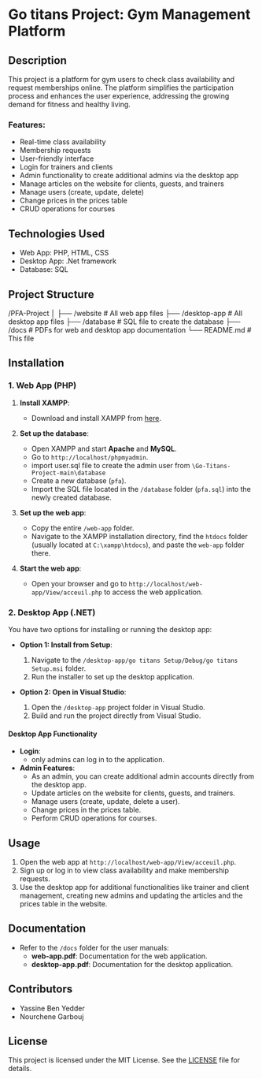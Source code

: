 # Go titans Project: Gym Management Platform

## Description
This project is a platform for gym users to check class availability and request memberships online. The platform simplifies the participation process and enhances the user experience, addressing the growing demand for fitness and healthy living.

### Features:
- Real-time class availability
- Membership requests
- User-friendly interface
- Login for trainers and clients
- Admin functionality to create additional admins via the desktop app
- Manage articles on the website for clients, guests, and trainers
- Manage users (create, update, delete)
- Change prices in the prices table
- CRUD operations for courses

## Technologies Used
- Web App: PHP, HTML, CSS
- Desktop App: .Net framework
- Database: SQL

## Project Structure
/PFA-Project
│
├── /website          # All web app files
├── /desktop-app      # All desktop app files
├── /database         # SQL file to create the database
├── /docs             # PDFs for web and desktop app documentation
└── README.md         # This file



## Installation

### 1. **Web App (PHP)**

1. **Install XAMPP**:
   - Download and install XAMPP from [here](https://www.apachefriends.org/index.html).
2. **Set up the database**:
   - Open XAMPP and start **Apache** and **MySQL**.
   - Go to `http://localhost/phpmyadmin`.
   - import user.sql file to create the admin user from `\Go-Titans-Project-main\database`
   - Create a new database (`pfa`).
   - Import the SQL file located in the `/database` folder (`pfa.sql`) into the newly created database.

3. **Set up the web app**:
   - Copy the entire `/web-app` folder.
   - Navigate to the XAMPP installation directory, find the `htdocs` folder (usually located at `C:\xampp\htdocs`), and paste the `web-app` folder there.

4. **Start the web app**:
   - Open your browser and go to `http://localhost/web-app/View/acceuil.php` to access the web application.

### 2. **Desktop App (.NET)**

You have two options for installing or running the desktop app:

- **Option 1: Install from Setup**:
   1. Navigate to the `/desktop-app/go titans Setup/Debug/go titans Setup.msi` folder.
   2. Run the installer to set up the desktop application.

- **Option 2: Open in Visual Studio**:
   1. Open the `/desktop-app` project folder in Visual Studio.
   2. Build and run the project directly from Visual Studio.

#### **Desktop App Functionality**
- **Login**:
   - only admins can log in to the application.
- **Admin Features**:
   - As an admin, you can create additional admin accounts directly from the desktop app.
   - Update articles on the website for clients, guests, and trainers.
   - Manage users (create, update, delete a user).
   - Change prices in the prices table.
   - Perform CRUD operations for courses.

## Usage
1. Open the web app at `http://localhost/web-app/View/acceuil.php`.
2. Sign up or log in to view class availability and make membership requests.
3. Use the desktop app for additional functionalities like trainer and client management, creating new admins and updating the articles and the prices table in the website.

## Documentation
- Refer to the `/docs` folder for the user manuals:
  - **web-app.pdf**: Documentation for the web application.
  - **desktop-app.pdf**: Documentation for the desktop application.

## Contributors
- Yassine Ben Yedder
- Nourchene Garbouj

## License
This project is licensed under the MIT License. See the [LICENSE](LICENSE) file for details.



